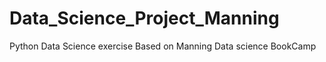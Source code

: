 # Data_Science_Project_Manning
Python Data Science exercise Based on Manning Data science BookCamp 
